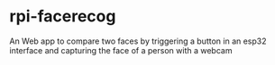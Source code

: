 # rpi-facerecog

An Web app to compare two faces
by triggering a button in an esp32 interface
and capturing the face of a person with a webcam
